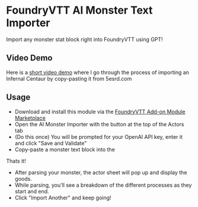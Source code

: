 # FoundryVTT AI Monster Text Importer

Import any monster stat block right into FoundryVTT using GPT!

## Video Demo
Here is a [short video demo](https://www.youtube.com/watch?v=W7DYHjjcxPc&ab_channel=WillGregoire) where I go through the process of importing an Infernal Centaur by copy-pasting it from 5esrd.com


## Usage
- Download and install this module via the [FoundryVTT Add-on Module Marketplace](https://foundryvtt.com/packages/modules "FoundryVTT Modules")
- Open the AI Monster Importer with the button at the top of the Actors tab
- (Do this once) You will be prompted for your OpenAI API key, enter it and click "Save and Validate"
- Copy-paste a monster text block into the

Thats it!

- After parsing your monster, the actor sheet will pop up and display the goods.
- While parsing, you'll see a breakdown of the different processes as they start and end.
- Click "Import Another" and keep going!
